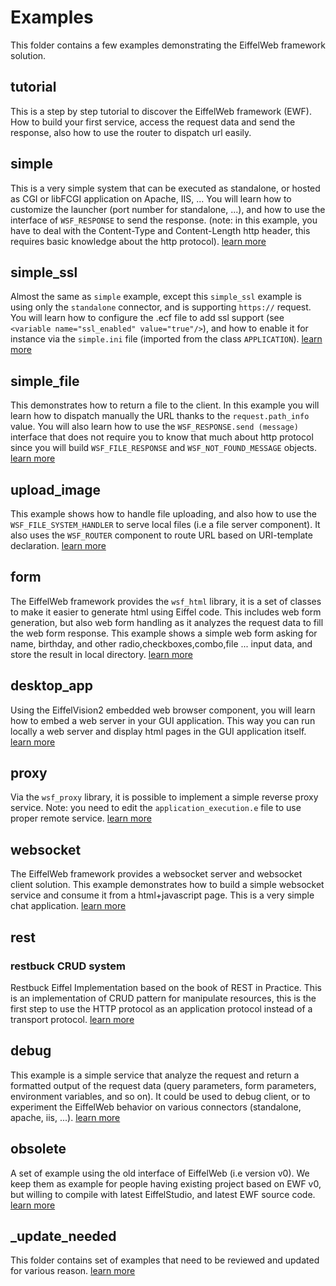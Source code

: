 Examples
========

This folder contains a few examples demonstrating the EiffelWeb framework solution.


## tutorial
This is a step by step tutorial to discover the EiffelWeb framework (EWF). 
How to build your first service, access the request data and send the response, also how to use the router to dispatch url easily.

## simple
This is a very simple system that can be executed as standalone, or hosted as CGI or libFCGI application on Apache, IIS, ...
You will learn how to customize the launcher (port number for standalone, ...), and how to use the interface of `WSF_RESPONSE` to send the response. 
(note: in this example, you have to deal with the Content-Type and Content-Length http header, this requires basic knowledge about the http protocol).
[learn more](./simple/README.md)

## simple_ssl
Almost the same as `simple` example, except this `simple_ssl` example is using only the `standalone` connector, and is supporting `https://` request. You will learn how to configure the .ecf file to add ssl support (see `<variable name="ssl_enabled" value="true"/>`), and how to enable it for instance via the `simple.ini` file (imported from the class `APPLICATION`).
[learn more](./simple_ssl/README.md)

## simple_file
This demonstrates how to return a file to the client. In this example you will learn how to dispatch manually the URL thanks to the `request.path_info` value.
You will also learn how to use the `WSF_RESPONSE.send (message)` interface that does not require you to know that much about http protocol since you will build `WSF_FILE_RESPONSE` and `WSF_NOT_FOUND_MESSAGE` objects.
[learn more](./simple_file/README.md)

## upload_image
This example shows how to handle file uploading, and also how to use the `WSF_FILE_SYSTEM_HANDLER` to serve local files (i.e a file server component).
It also uses the `WSF_ROUTER` component to route URL based on URI-template declaration.
[learn more](./upload_image/README.md)

## form
The EiffelWeb framework provides the `wsf_html` library, it is a set of classes to make it easier to generate html using Eiffel code. This includes web form generation, but also web form handling as it analyzes the request data to fill the web form response. 
This example shows a simple web form asking for name, birthday, and other radio,checkboxes,combo,file ... input data, and store the result in local directory.
[learn more](./form/README.md)

## desktop_app
Using the EiffelVision2 embedded web browser component, you will learn how to embed a web server in your GUI application. This way you can run locally a web server and display html pages in the GUI application itself.
[learn more](./desktop_app/README.md)

## proxy
Via the `wsf_proxy` library, it is possible to implement a simple reverse proxy service. 
Note: you need to edit the `application_execution.e` file to use proper remote service.
[learn more](./proxy/README.md)

## websocket
The EiffelWeb framework provides a websocket server and websocket client solution. This example demonstrates how to build a simple websocket service and consume it from a html+javascript page. This is a very simple chat application.
[learn more](./websocket/README.md)

## rest
### restbuck CRUD system
Restbuck Eiffel Implementation based on the book of REST in Practice.
This is an implementation of CRUD pattern for manipulate resources, this is the first step to use the HTTP protocol as an application protocol instead of a transport protocol.
[learn more](./rest/restbucks_CRUD/readme.md)

## debug
This example is a simple service that analyze the request and return a formatted output of the request data (query parameters, form parameters, environment variables, and so on). It could be used to debug client, or to experiment the EiffelWeb behavior on various connectors (standalone, apache, iis, ...).
[learn more](./debug/README.md)

## obsolete
A set of example using the old interface of EiffelWeb  (i.e version v0). We keep them as example for people having existing project based on EWF v0, but willing to compile with latest EiffelStudio, and latest EWF source code.
[learn more](./obsolete/README.md)

## _update_needed
This folder contains set of examples that need to be reviewed and updated for various reason.
[learn more](./_update_needed/README.md)
